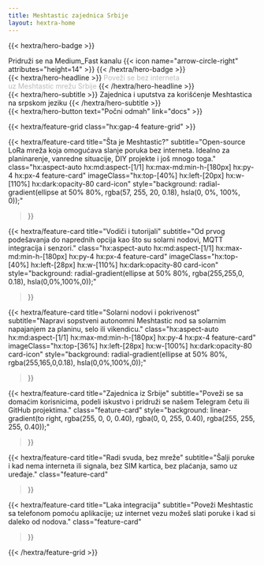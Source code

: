 ```yaml
---
title: Meshtastic zajednica Srbije
layout: hextra-home
---
```

<meta charset="UTF-8">

<style>
:root{--accent:#06b6d4}
/* Hero badge pulse */
.hero-badge .dot{animation:pulse 1.8s ease-in-out infinite}
@keyframes pulse{0%{transform:scale(1);opacity:1}50%{transform:scale(1.25);opacity:.6}100%{transform:scale(1);opacity:1}}

/* Headline entrance */
.hero-headline{opacity:0;animation:fadeUp .72s cubic-bezier(.2,.9,.3,1) forwards}
@keyframes fadeUp{from{opacity:0;transform:translateY(10px)}to{opacity:1;transform:translateY(0)}}

/* Button pop */
.hero-button{transform-origin:center;animation:pop .9s cubic-bezier(.2,.9,.3,1) both}
@keyframes pop{0%{transform:scale(.96)}60%{transform:scale(1.03)}100%{transform:scale(1)}}

/* Feature card hover lift + icon float */
.feature-card{transition:transform .28s ease,box-shadow .28s ease;will-change:transform}
.feature-card:hover{transform:translateY(-6px) scale(1.01);box-shadow:0 12px 30px rgba(2,6,23,.12)}
.feature-card .card-icon{transition:transform .45s cubic-bezier(.2,.9,.3,1)}
.feature-card:hover .card-icon{transform:translateY(-8px) rotate(-4deg)}

/* Staggered reveal for grid children */
.feature-grid > *{opacity:0;transform:translateY(8px);animation:cardIn .6s cubic-bezier(.2,.9,.3,1) forwards}
.feature-grid > *:nth-child(1){animation-delay:.06s}
.feature-grid > *:nth-child(2){animation-delay:.12s}
.feature-grid > *:nth-child(3){animation-delay:.18s}
.feature-grid > *:nth-child(4){animation-delay:.24s}
.feature-grid > *:nth-child(5){animation-delay:.30s}
.feature-grid > *:nth-child(6){animation-delay:.36s}
.feature-grid > *:nth-child(7){animation-delay:.42s}
@keyframes cardIn{to{opacity:1;transform:translateY(0)}}

/* Reduced motion preference */
@media (prefers-reduced-motion: reduce){
  .hero-badge .dot,.hero-headline,.hero-button,.feature-grid > *{animation:none;transition:none}
}
</style>

{{< hextra/hero-badge >}}
  <div class="hx:w-2 hx:h-2 hx:rounded-full hx:bg-primary-400 dot"></div>
  <span>Pridruži se na Medium_Fast kanalu</span>
  {{< icon name="arrow-circle-right" attributes="height=14" >}}
{{< /hextra/hero-badge >}}

<div class="hx:mt-4 hx:mb-4">
{{< hextra/hero-headline >}}
  <span class="hero-headline">Poveži se bez interneta&nbsp;<br class="hx:sm:block hx:hidden" />uz Meshtastic mrežu Srbije</span>
{{< /hextra/hero-headline >}}
</div>

<div class="hx:mb-6">
{{< hextra/hero-subtitle >}}
  Zajednica i uputstva za korišćenje Meshtastica na srpskom jeziku
{{< /hextra/hero-subtitle >}}
</div>

<div class="hx:mb-4">
{{< hextra/hero-button text="Počni odmah" link="docs" >}}
</div>

{{< hextra/feature-grid class="hx:gap-4 feature-grid" >}}

{{< hextra/feature-card
    title="Šta je Meshtastic?"
    subtitle="Open-source LoRa mreža koja omogućava slanje poruka bez interneta. Idealno za planinarenje, vanredne situacije, DIY projekte i još mnogo toga."
    class="hx:aspect-auto hx:md:aspect-[1/1] hx:max-md:min-h-[180px] hx:py-4 hx:px-4 feature-card"
    imageClass="hx:top-[40%] hx:left-[20px] hx:w-[110%] hx:dark:opacity-80 card-icon"
    style="background: radial-gradient(ellipse at 50% 80%, rgba(57, 255, 20, 0.18), hsla(0, 0%, 100%, 0));"
  >}}

{{< hextra/feature-card
    title="Vodiči i tutorijali"
    subtitle="Od prvog podešavanja do naprednih opcija kao što su solarni nodovi, MQTT integracija i senzori."
    class="hx:aspect-auto hx:md:aspect-[1/1] hx:max-md:min-h-[180px] hx:py-4 hx:px-4 feature-card"
    imageClass="hx:top-[40%] hx:left-[28px] hx:w-[110%] hx:dark:opacity-80 card-icon"
    style="background: radial-gradient(ellipse at 50% 80%, rgba(255,255,0, 0.18), hsla(0,0%,100%,0));"
  >}}

{{< hextra/feature-card
    title="Solarni nodovi i pokrivenost"
    subtitle="Napravi sopstveni autonomni Meshtastic nod sa solarnim napajanjem za planinu, selo ili vikendicu."
    class="hx:aspect-auto hx:md:aspect-[1/1] hx:max-md:min-h-[180px] hx:py-4 hx:px-4 feature-card"
    imageClass="hx:top-[36%] hx:left-[28px] hx:w-[100%] hx:dark:opacity-80 card-icon"
    style="background: radial-gradient(ellipse at 50% 80%, rgba(255,165,0,0.18), hsla(0,0%,100%,0));"
  >}}

{{< hextra/feature-card
    title="Zajednica iz Srbije"
    subtitle="Poveži se sa domaćim korisnicima, podeli iskustvo i pridruži se našem Telegram četu ili GitHub projektima."
    class="feature-card"
    style="background: linear-gradient(to right, rgba(255, 0, 0, 0.40), rgba(0, 0, 255, 0.40), rgba(255, 255, 255, 0.40));"
  >}}

{{< hextra/feature-card
    title="Radi svuda, bez mreže"
    subtitle="Šalji poruke i kad nema interneta ili signala, bez SIM kartica, bez plaćanja, samo uz uređaje."
    class="feature-card"
  >}}

{{< hextra/feature-card
    title="Laka integracija"
    subtitle="Poveži Meshtastic sa telefonom pomoću aplikacije; uz internet vezu možeš slati poruke i kad si daleko od nodova."
    class="feature-card"
  >}}

{{< /hextra/feature-grid >}}

